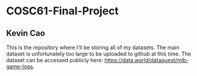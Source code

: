 # COSC61-Final-Project

## Kevin Cao

This is the repository where I'll be storing all of my datasets. The main dataset is unfortunately too large to be uploaded to github at this time. The dataset can be accessed publicly here: https://data.world/dataquest/mlb-game-logs. 
